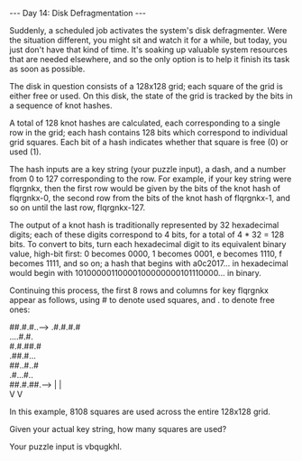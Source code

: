 --- Day 14: Disk Defragmentation ---

Suddenly, a scheduled job activates the system's disk defragmenter. Were the 
situation different, you might sit and watch it for a while, but today, you 
just don't have that kind of time. It's soaking up valuable system resources 
that are needed elsewhere, and so the only option is to help it finish its task 
as soon as possible.

The disk in question consists of a 128x128 grid; each square of the grid is 
either free or used. On this disk, the state of the grid is tracked by the bits 
in a sequence of knot hashes.

A total of 128 knot hashes are calculated, each corresponding to a single row 
in the grid; each hash contains 128 bits which correspond to individual grid 
squares. Each bit of a hash indicates whether that square is free (0) or used 
(1).

The hash inputs are a key string (your puzzle input), a dash, and a number from 
0 to 127 corresponding to the row. For example, if your key string were 
flqrgnkx, then the first row would be given by the bits of the knot hash of 
flqrgnkx-0, the second row from the bits of the knot hash of flqrgnkx-1, and so 
on until the last row, flqrgnkx-127.

The output of a knot hash is traditionally represented by 32 hexadecimal digits; 
each of these digits correspond to 4 bits, for a total of 4 * 32 = 128 bits. To 
convert to bits, turn each hexadecimal digit to its equivalent binary value, 
high-bit first: 0 becomes 0000, 1 becomes 0001, e becomes 1110, f becomes 1111, 
and so on; a hash that begins with a0c2017... in hexadecimal would begin with 
10100000110000100000000101110000... in binary.

Continuing this process, the first 8 rows and columns for key flqrgnkx appear as
follows, using # to denote used squares, and . to denote free ones:

##.#.#..-->
.#.#.#.#   
....#.#.   
#.#.##.#   
.##.#...   
##..#..#   
.#...#..   
##.#.##.-->
|      |   
V      V   

In this example, 8108 squares are used across the entire 128x128 grid.

Given your actual key string, how many squares are used?

Your puzzle input is vbqugkhl.